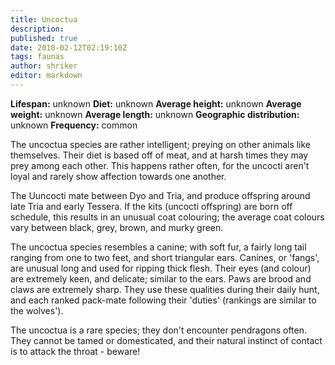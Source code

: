 ```yaml
---
title: Uncoctua
description:
published: true
date: 2010-02-12T02:19:10Z
tags: faunas
author: shriker
editor: markdown
---
```

<!-- infobox starts -->
**Lifespan:** unknown
**Diet:** unknown
**Average height:** unknown
**Average weight:** unknown
**Average length:** unknown
**Geographic distribution:** unknown
**Frequency:** common
<!-- infobox ends -->

The uncoctua species are rather intelligent; preying on other animals like themselves. Their diet is based off of meat, and at harsh times they may prey among each other. This happens rather often, for the uncocti aren't loyal and rarely show affection towards one another.

The Uuncocti mate between Dyo and Tria, and produce offspring around late Tria and early Tessera. If the kits (uncocti offspring) are born off schedule, this results in an unusual coat colouring; the average coat colours vary between black, grey, brown, and murky green.

The uncoctua species resembles a canine; with soft fur, a fairly long tail ranging from one to two feet, and short triangular ears. Canines, or 'fangs', are unusual long and used for ripping thick flesh. Their eyes (and colour) are extremely keen, and delicate; similar to the ears. Paws are brood and claws are extremely sharp. They use these qualities during their daily hunt, and each ranked pack-mate following their 'duties' (rankings are similar to the wolves').

The uncoctua is a rare species; they don't encounter pendragons often. They cannot be tamed or domesticated, and their natural instinct of contact is to attack the throat - beware!